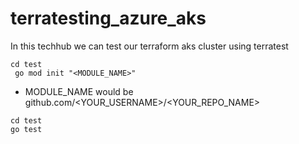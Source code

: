 # terratesting_azure_aks
In this techhub we can test our terraform aks cluster using terratest

```
cd test
 go mod init "<MODULE_NAME>"
```
* MODULE_NAME would be github.com/<YOUR_USERNAME>/<YOUR_REPO_NAME>
```
cd test
go test
```
